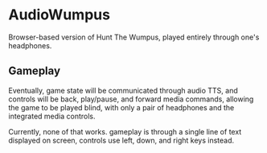 # AudioWumpus
Browser-based version of Hunt The Wumpus, played entirely through one's headphones.

## Gameplay
Eventually, game state will be communicated through audio TTS, and controls will be back, play/pause, and forward media commands, allowing the game to be played blind, with only a pair of headphones and the integrated media controls.

Currently, none of that works. gameplay is through a single line of text displayed on screen, controls use left, down, and right keys instead.
